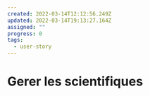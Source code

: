 ```yaml
---
created: 2022-03-14T12:12:56.249Z
updated: 2022-03-14T19:13:27.164Z
assigned: ""
progress: 0
tags:
  - user-story
---
```


# Gerer les scientifiques
